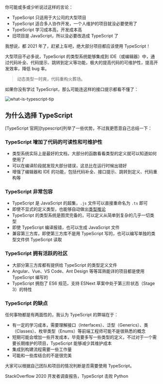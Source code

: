 你可能或多或少听说过这样的言论：

-   TypeScript 只适用于大公司的大型项目
-   TypeScript 适合多人协作开发，一个人维护的项目就没必要使用了
-   TypeScript 学习成本高，开发成本高
-   旧项目是 JavaScript，所以没必要改造成 TypeScript 了

我想说，都 2021 年了，赶紧上车吧，绝大部分项目都应该使用 TypeScript！

大型项目不必多说，TypeScript 的类型系统能够集成到 IDE（或编辑器）中，通过代码补全、代码提示、跳转到定义等功能，极大的提高代码的可维护性，提高开发效率，降低 bug 率。

> 动态类型一时爽，代码重构火葬场。

如果你没有学过 TypeScript，那么可能连这样的接口提示都看不懂了：

![what-is-typescript-tip](../assets/what-is-typescript-tip.png)

## 为什么选择 TypeScript

[TypeScript 官网][typescript]列举了一些优势，不过我更愿意自己总结一下：

### TypeScript 增加了代码的可读性和可维护性

-   类型系统实际上是最好的文档，大部分的函数看看类型的定义就可以知道如何使用了
-   可以在编译阶段就发现大部分错误，这总比在运行时候出错好
-   增强了编辑器和 IDE 的功能，包括代码补全、接口提示、跳转到定义、代码重构等

### TypeScript 非常包容

-   TypeScript 是 JavaScript 的超集，`.js` 文件可以直接重命名为 `.ts` 即可
-   即使不显式的定义类型，也能够自动做出[类型推论](../basics/type-inference.md)
-   TypeScript 的类型系统是图灵完备的，可以定义从简单到复杂的几乎一切类型
-   即使 TypeScript 编译报错，也可以生成 JavaScript 文件
-   兼容第三方库，即使第三方库不是用 TypeScript 写的，也可以编写单独的类型文件供 TypeScript 读取

### TypeScript 拥有活跃的社区

-   大部分第三方库都有提供给 TypeScript 的类型定义文件
-   Angular、Vue、VS Code、Ant Design 等等耳熟能详的项目都是使用 TypeScript 编写的
-   TypeScript 拥抱了 ES6 规范，支持 ESNext 草案中处于第三阶状态（Stage 3）的特性

### TypeScript 的缺点

任何事物都是有两面性的，我认为 TypeScript 的弊端在于：

-   有一定的学习成本，需要理解接口（Interfaces）、泛型（Generics）、类（Classes）、枚举类型（Enums）等前端工程师可能不是很熟悉的概念
-   短期可能会增加一些开发成本，毕竟要多写一些类型的定义，不过对于一个需要长期维护的项目，TypeScript 能够减少其维护成本
-   集成到构建流程需要一些工作量
-   可能和一些库结合的不是很完美

大家可以根据自己团队和项目的情况判断是否需要使用 TypeScript。

StackOverflow 2020 开发者调查报告，TypeScript 击败 Python
